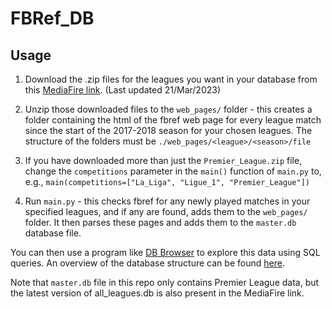# FBRef_DB

## Usage

1. Download the .zip files for the leagues you want in your database from this [MediaFire link](https://www.mediafire.com/folder/7s88iqido6nvc/FBRef). (Last updated 21/Mar/2023)

1. Unzip those downloaded files to the `web_pages/` folder - this creates a folder containing the html of the fbref web page for every league match since the start of the 2017-2018 season for your chosen leagues. The structure of the folders must be `./web_pages/<league>/<season>/file`

1. If you have downloaded more than just the `Premier_League.zip` file, change the `competitions` parameter in the `main()` function of `main.py` to, e.g., `main(competitions=["La_Liga", "Ligue_1", "Premier_League"])`

1. Run `main.py` - this checks fbref for any newly played matches in your specified leagues, and if any are found, adds them to the `web_pages/` folder. It then parses these pages and adds them to the `master.db` database file.

You can then use a program like [DB Browser](https://sqlitebrowser.org/dl/) to explore this data using SQL queries. An overview of the database structure can be found [here](https://dbdiagram.io/d/62221bf854f9ad109a5e298c).

Note that `master.db` file in this repo only contains Premier League data, but the latest version of all_leagues.db is also present in the MediaFire link.